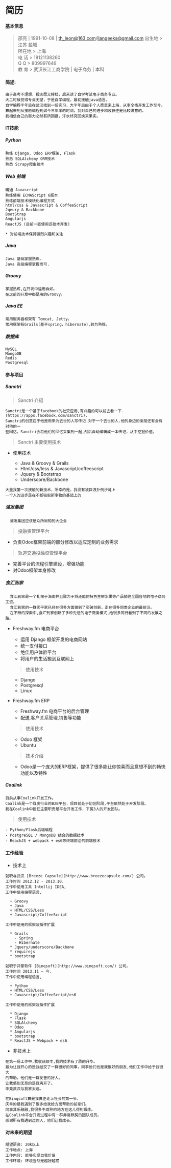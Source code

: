 简历
========

#### 基本信息

> 邵亮 | 1991-10-08 | th_leon@163.com/liangeeks@gmail.com
> 出生地 > 江苏 盐城  
> 所在地 > 上海  
> 电  话 > 18121138260  
> Q   Q  > 809997646  
> 教  育 > 武汉长江工商学院 | 电子商务 | 本科

#### 简述:

	由于高考不理想，投志愿又掉档，后来读了自学考试电子商务专业。
	大二时候觉得专业无望，于是自学编程，最初接触java语言。
	自学编程半年后在武汉找到一份实习，大半年后由于个人愿意来上海，从事全栈开发工作至今。
	算起来到从接触编程到如今三年半的时间，我对自己的进步和收获还是比较满意的。
	我相信自己的努力必然有所回报，汗水终究回换来果实。


#### IT技能

##### Python

```
熟练 Django, Odoo ERP框架, Flask
熟悉 SQLAlchemy ORM技术
熟悉 Scrapy爬虫技术
```

##### Web 前端
```
精通 Javascript
熟练使用 ECMAScript 6版本
熟练前端技术模块化编程方式
html/css & Javascript & CoffeeScript
Jqeury & Backbone 
BootStrap
Angularjs
ReactJS (目前一直使用该技术开发)

* 对前端技术保持强烈兴趣和关注
```
##### Java

```
Java 基础掌握熟练.
Java 高级编程掌握尚可.
```
##### Groovy

```
掌握熟练,在开发中运用自如。
在之前的开发中都是用的Groovy。
```

##### Java EE

```
常用服务器框架有 Tomcat, Jetty。
常用框架有Grails(基于spring，hibernate),较为熟练。
```

##### 数据库

```
MySQL 
MongoDB 
Redis 
Postgresql
```

#### 参与项目

##### Sanctri

> Sanctri 介绍

  ```
  Sanctri是一个基于facebook的社交应用,有兴趣的可以前去看一下.(https://apps.facebook.com/sanctri).
  Sanctri的创意在于他是用来为去世的人写传记.对于一个去世的人.他的身边的亲朋还有会有对他的一
  些回忆。Sanctri会将他们的回忆采集到一起,然后自动编辑成一本传记，从中挖掘价值。
  ```

> Sanctri 主要使用技术

  * 使用技术
    
    + Java & Groovy & Grails
    + Html/css/less & Javascript/coffeescript
    + Jquery & Bootstrap
    + Underscore/Backbone
  ```
  大量我第一次接触的新技术，所幸的是，我没有被巨浪扑倒沙滩上
  一个人的进步是在不断吸取新事物的基础上的
  ```
  
##### 浦发集团

```
  浦发集团应该是众所周知的大企业
```

> 投融资管理平台
  
  * 负责Odoo框架前端的部分修改以适应定制的业务需求

> 轨道交通投融资管理平台
  
  * 完善平台的流程引擎建设，增强功能
  * 对Odoo框架本身修改

##### 食汇到家

```
  食汇到家是一个扎根于海南并且致力于将还能的特色生鲜水果等产品销往全国各地的电子商务工资。
  食汇到家的一群实干家已经在很多方面做到了突破创新，走在很多同类企业的最前沿。
  在不断的探索中,食汇到家创新了多种先进的电子商务模式,给很多同行看到了不同的发展之路。
```

+ Freshway.fm 电商平台

  * 运用 Django 框架开发的电商网站
  * 统一支付接口
  * 绝佳用户体验平台
  * 将用户的生活搬到互联网上
 
  > 使用技术
    
    - Django
    - Postgresql
    - Linux
  
+ Freshway.fm ERP

  * Freshway.fm 电商平台的后台管理
  * 配送,客户关系管理,销售等功能
  
  > 使用技术
    
    - Odoo 框架
    - Ubuntu

  > 技术介绍
    
    * Odoo是一个庞大的ERP框架，提供了很多能让你惊喜而且意想不到的畅快功能以及特性
    
##### Coalink
```
目前从事Coalink开发工作。
Coalink是一个煤炭行业的B2B平台，现目前处于初创阶段,平台依然处于开发阶段。
我在Coalink中担任主要职责是平台开发工作，下属3人的开发团队。
```
  > 使用技术
    
    - Python/Flask后端编程
    - PostgreSQL / MongoDB 结合的数据技术
    - ReachJS + webpack + es6等终端前沿的前端技术

#### 工作经验

* 技术上

```
就职与武汉 [Breeze Capsule](http://www.breezecapsule.com/) 公司。
工作时间 2012.12 - 2013.10.
工作中使用工具 Intellij IDEA, 
工作中使用编程语言, 

  + Groovy
  + Java
  + HTML/CSS/Less
  + Javascript/CoffeeScript

工作中使用的框架及插件扩展

  * Grails
    - Spring
    - Hibernate
  * Jquery/underscore/Backbone
  * requirejs
  * bootstrap
```

```
就职于并擎软件 [Binqsoft](http://www.binqsoft.com/) 公司。
工作时间 2013.11 ~ 今. 
工作中使用编程语言, 

  + Python
  + HTML/CSS/Less
  + Javascript/CoffeeScript/es6

工作中使用的框架及插件扩展

  * Django
  * Flask
  * SQLAlchemy
  * Odoo
  * Angularjs
  * bootstrap
  * ReactJS + Webpack + es6
```

* 非技术上

``` 
在第一份工作中,我收获颇丰,我的技术有了质的升华。
最为让我开心的是我结交了一群很好的同事，同事他们也是我很好的朋友,他们工作中给予我很大
的帮助。他们是一群友善的好人。
让我感到无奈的是我离开了。
毕竟武汉与我家太远。
```

``` 
在Binqsoft算是我真正走上社会的第一步。
庆幸的是我遇到了很多给我给方面帮助的前辈们。
同事其乐融融,我很多不成熟的地方在这儿得到锻炼。
在Coalink平台开发过程中有一群非常默契的团队成员。
感谢所有我遇到过的人，他们让我成长。
```


#### 对未来的期望
  
  ```
  期望薪资: 20k以上
  工作地点: 上海
  工作内容: 能够实现自我价值
  工作环境: 环境当然是越好越攒
  ```
